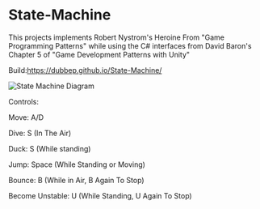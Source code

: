 # State-Machine
 This projects implements Robert Nystrom's Heroine From "Game Programming Patterns" while using the C# interfaces from David Baron's Chapter 5 of "Game Development Patterns with Unity"

Build:https://dubbep.github.io/State-Machine/

![State Machine Diagram](https://github.com/user-attachments/assets/d629967f-9cc8-4c68-bb7b-2ca90843b35f)

Controls:

Move: A/D

Dive: S (In The Air)

Duck: S (While standing)

Jump: Space (While Standing or Moving)

Bounce: B (While in Air, B Again To Stop)

Become Unstable: U (While Standing, U Again To Stop)
